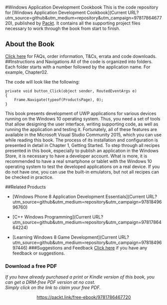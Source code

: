 


#Windows Application Development Cookbook
This is the code repository for [Windows Application Development Cookbook](Current URL?utm_source=github&utm_medium=repository&utm_campaign=9781786467720), published by [Packt](www.packtpub.com). It contains all the supporting project files necessary to work through the book from start to finish.
## About the Book
[Click here](https://www.packtpub.com/books/content/support) for FAQs, order information, T&Cs, errata and code downloads.
##Instructions and Navigations
All of the code is organized into folders. Each folder starts with a number followed by the application name. For example, Chapter02.



The code will look like the following:
```
private void button_Click(object sender, RoutedEventArgs e)
{
    Frame.Navigate(typeof(ProductsPage), 0);
}
```

This book presents development of UWP applications for various devices running on the Windows 10 operating system. Thus, you need a set of tools that allow designing the user interface, writing supporting code, as well as running the application and testing it. Fortunately, all of these features are available in the Microsoft Visual Studio Community 2015, which you can use while reading this book. The process of its installation and configuration is presented in detail in Chapter 1, Getting Started. 
To step through all recipes presented in this book, especially to publish an application in the Windows Store, it is necessary to have a developer account. What is more, it is recommended to have a real smartphone or tablet with the Windows 10 operating system to test the developed applications on a real device. If you do not have one, you can use the built-in emulators, but not all recipes can be checked in practice.

##Related Products
* [Windows Phone 8 Application Development Essentials](Current URL?utm_source=github&utm_medium=repository&utm_campaign=9781849696760)

* [C++ Windows Programming](Current URL?utm_source=github&utm_medium=repository&utm_campaign=9781786464224)

* [Learning Windows 8 Game Development](Current URL?utm_source=github&utm_medium=repository&utm_campaign=9781849697446)
###Suggestions and Feedback
[Click here](https://docs.google.com/forms/d/e/1FAIpQLSe5qwunkGf6PUvzPirPDtuy1Du5Rlzew23UBp2S-P3wB-GcwQ/viewform) if you have any feedback or suggestions.
### Download a free PDF

 <i>If you have already purchased a print or Kindle version of this book, you can get a DRM-free PDF version at no cost.<br>Simply click on the link to claim your free PDF.</i>
<p align="center"> <a href="https://packt.link/free-ebook/9781786467720">https://packt.link/free-ebook/9781786467720 </a> </p>